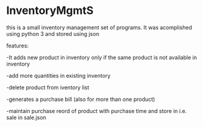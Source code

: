 # InventoryMgmtS

this is a small inventory management set of programs. It was acomplished using python 3 and stored using json

features:

-It adds new product in inventory only if the same product is not available in inventory

-add more quantities in existing inventory

-delete product from iventory list

-generates a purchase bill (also for more than one product)

-maintain purchase reord of product with purchase time and store in i.e. sale in sale.json
